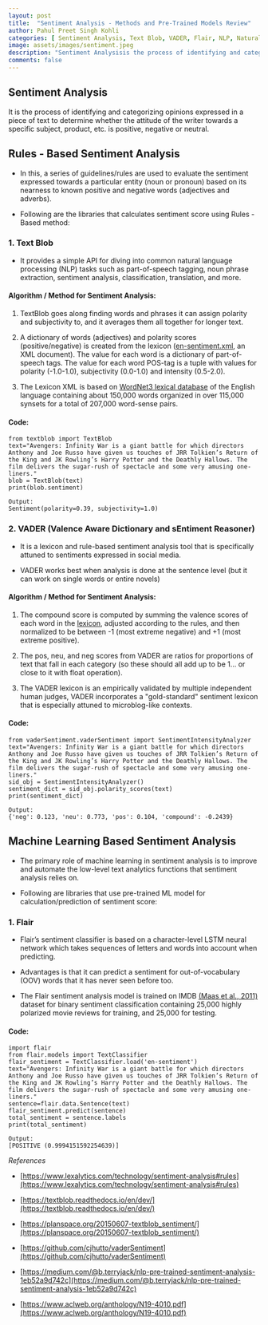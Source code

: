 ```yaml
---
layout: post
title:  "Sentiment Analysis - Methods and Pre-Trained Models Review"
author: Pahul Preet Singh Kohli
categories: [ Sentiment Analysis, Text Blob, VADER, Flair, NLP, Natural Language Processing, Python] 
image: assets/images/sentiment.jpeg
description: "Sentiment Analysisis the process of identifying and categorizing opinions expressed in a piece of text to determine whether the attitude of the writer towards a specific subject, product, etc. is positive, negative or neutral."
comments: false
---
```



## Sentiment Analysis
It is the process of identifying and categorizing opinions expressed in a piece of text to determine whether the attitude of the writer towards a specific subject, product, etc. is positive, negative or neutral.

## Rules - Based Sentiment Analysis
    

-   In this, a series of guidelines/rules are used to evaluate the sentiment expressed towards a particular entity (noun or pronoun) based on its nearness to known positive and negative words (adjectives and adverbs).
    

  

-   Following are the libraries that calculates sentiment score using Rules - Based method:
    

### 1.   Text Blob
	    

-   It provides a simple API for diving into common natural language processing (NLP) tasks such as part-of-speech tagging, noun phrase extraction, sentiment analysis, classification, translation, and more.
	    
	
		  

#### Algorithm / Method for Sentiment Analysis:
1.  TextBlob goes along finding words and phrases it can assign polarity and subjectivity to, and it averages them all together for longer text.
		    		  

2.  A dictionary of words (adjectives) and polarity scores (positive/negative) is created from the lexicon ([en-sentiment.xml](https://github.com/sloria/TextBlob/blob/dev/textblob/en/en-sentiment.xml), an XML document). The value for each word is a dictionary of part-of-speech tags. The value for each word POS-tag is a tuple with values for polarity (-1.0-1.0), subjectivity (0.0-1.0) and intensity (0.5-2.0).
    

  

3.  The Lexicon XML is based on [WordNet3 lexical database](https://wordnet.princeton.edu/) of the English language containing about 150,000 words organized in over 115,000 synsets for a total of 207,000 word-sense pairs.
		    
#### Code:
		
	from textblob import TextBlob
	text="Avengers: Infinity War is a giant battle for which directors Anthony and Joe Russo have given us touches of JRR Tolkien’s Return of the King and JK Rowling’s Harry Potter and the Deathly Hallows. The film delivers the sugar-rush of spectacle and some very amusing one-liners."
	blob = TextBlob(text)
	print(blob.sentiment)

	Output:
	Sentiment(polarity=0.39, subjectivity=1.0)

### 2.   VADER (Valence Aware Dictionary and sEntiment Reasoner)
    



-   It is a lexicon and rule-based sentiment analysis tool that is specifically attuned to sentiments expressed in social media.




-   VADER works best when analysis is done at the sentence level (but it can work on single words or entire novels)




#### Algorithm / Method for Sentiment Analysis:
    

1.  The compound score is computed by summing the valence scores of each word in the [lexicon](https://github.com/cjhutto/vaderSentiment/blob/master/vaderSentiment/vader_lexicon.txt), adjusted according to the rules, and then normalized to be between -1 (most extreme negative) and +1 (most extreme positive).
    

  

2.  The pos, neu, and neg scores from VADER are ratios for proportions of text that fall in each category (so these should all add up to be 1... or close to it with float operation).
    

  

3.  The VADER lexicon is an empirically validated by multiple independent human judges, VADER incorporates a "gold-standard" sentiment lexicon that is especially attuned to microblog-like contexts.
    

#### Code:
	from vaderSentiment.vaderSentiment import SentimentIntensityAnalyzer 
	text="Avengers: Infinity War is a giant battle for which directors Anthony and Joe Russo have given us touches of JRR Tolkien’s Return of the King and JK Rowling’s Harry Potter and the Deathly Hallows. The film delivers the sugar-rush of spectacle and some very amusing one-liners."
	sid_obj = SentimentIntensityAnalyzer() 
	sentiment_dict = sid_obj.polarity_scores(text)     
	print(sentiment_dict)

	Output:
	{'neg': 0.123, 'neu': 0.773, 'pos': 0.104, 'compound': -0.2439}



## Machine Learning Based Sentiment Analysis
    

-   The primary role of machine learning in sentiment analysis is to improve and automate the low-level text analytics functions that sentiment analysis relies on.
    

  

-   Following are libraries that use pre-trained ML model for calculation/prediction of sentiment score:
    

  
	
### 1.   Flair
	    

-   Flair’s sentiment classifier is based on a character-level LSTM neural network which takes sequences of letters and words into account when predicting.
    

  

-   Advantages is that it can predict a sentiment for out-of-vocabulary (OOV) words that it has never seen before too.
    

  

-   The Flair sentiment analysis model is trained on IMDB [(Maas et al., 2011)](https://ai.stanford.edu/~amaas/data/sentiment/) dataset for binary sentiment classification containing 25,000 highly polarized movie reviews for training, and 25,000 for testing.
    

#### Code:
	import flair
	from flair.models import TextClassifier
	flair_sentiment = TextClassifier.load('en-sentiment')
	text="Avengers: Infinity War is a giant battle for which directors Anthony and Joe Russo have given us touches of JRR Tolkien’s Return of the King and JK Rowling’s Harry Potter and the Deathly Hallows. The film delivers the sugar-rush of spectacle and some very amusing one-liners."
	sentence=flair.data.Sentence(text)
	flair_sentiment.predict(sentence)
	total_sentiment = sentence.labels
	print(total_sentiment)

	Output:
	[POSITIVE (0.9994151592254639)]
			

*References*

-   [https://www.lexalytics.com/technology/sentiment-analysis#rules](https://www.lexalytics.com/technology/sentiment-analysis#rules)
    
-   [https://textblob.readthedocs.io/en/dev/](https://textblob.readthedocs.io/en/dev/)
    
-   [https://planspace.org/20150607-textblob_sentiment/](https://planspace.org/20150607-textblob_sentiment/)
    
-   [https://github.com/cjhutto/vaderSentiment](https://github.com/cjhutto/vaderSentiment)
    
-   [https://medium.com/@b.terryjack/nlp-pre-trained-sentiment-analysis-1eb52a9d742c](https://medium.com/@b.terryjack/nlp-pre-trained-sentiment-analysis-1eb52a9d742c)
    
-   [https://www.aclweb.org/anthology/N19-4010.pdf](https://www.aclweb.org/anthology/N19-4010.pdf)
